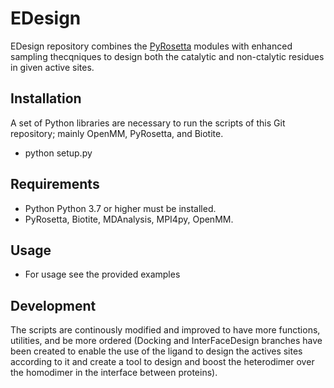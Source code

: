 # EDesign

EDesign repository combines the [PyRosetta](http://www.pyrosetta.org/) modules with enhanced sampling thecqniques to design both the catalytic and non-ctalytic residues in  given active sites.

## Installation

A set of Python libraries are necessary to run the scripts of this Git repository; mainly OpenMM, PyRosetta, and Biotite.
* python setup.py 

## Requirements

* Python Python 3.7 or higher must be installed.
* PyRosetta, Biotite, MDAnalysis, MPI4py, OpenMM.

## Usage

* For usage see the provided examples

## Development

The scripts are continously modified and improved to have more functions, utilities, and be more ordered (Docking and InterFaceDesign branches have been created to enable the use of the ligand to design the actives sites according to it and create a tool to design and boost the heterodimer over the homodimer in the interface between proteins).


